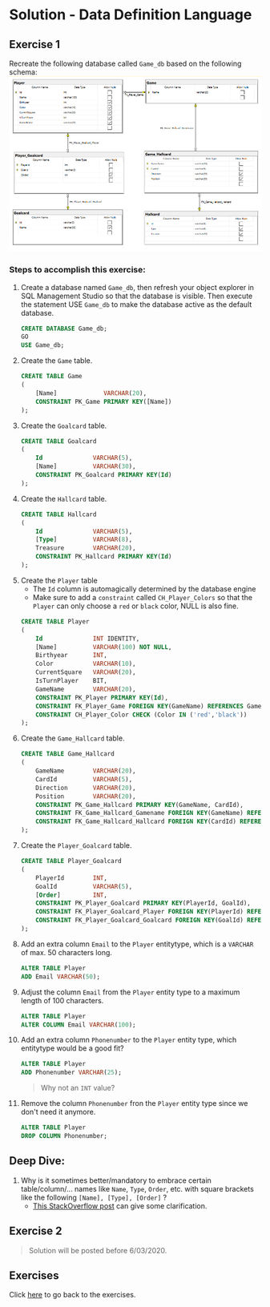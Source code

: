 # Solution - Data Definition Language

## Exercise 1
Recreate the following database called `Game_db` based on the following schema:
![img](../images/diagram-exercise-gamedb.png)

### Steps to accomplish this exercise:
1. Create a database named `Game_db`, then refresh your object explorer in SQL Management Studio so that the database is visible. Then execute the statement USE `Game_db` to make the database active as the default database.
    ```sql
    CREATE DATABASE Game_db;
    GO
    USE Game_db;
    ```
2. Create the `Game` table.
    ```sql
    CREATE TABLE Game
    (
        [Name]             VARCHAR(20),
        CONSTRAINT PK_Game PRIMARY KEY([Name])
    );
    ```
3. Create the `Goalcard` table.
    ```sql
    CREATE TABLE Goalcard​
    (
        Id              VARCHAR(5),
        [Name]          VARCHAR(30),
        CONSTRAINT PK_Goalcard PRIMARY KEY(Id)
    );
    ```
4. Create the `Hallcard` table.
    ```sql
    CREATE TABLE Hallcard
    (
        Id              VARCHAR(5),
        [Type]          VARCHAR(8),
        Treasure        VARCHAR(20),
        CONSTRAINT PK_Hallcard PRIMARY KEY(Id)
    );
    ```
5. Create the `Player` table
    - The `Id` column is automagically determined by the database engine
    -  Make sure to add a `constraint` called `CH_Player_Colors` so that the `Player` can only choose a `red` or `black` color, NULL is also fine.
    ```sql
    CREATE TABLE Player
    (
        Id      	    INT IDENTITY,
        [Name]          VARCHAR(100) NOT NULL,
        Birthyear       INT,
        Color           VARCHAR(10),
        CurrentSquare   VARCHAR(20),
        IsTurnPlayer    BIT,
        GameName        VARCHAR(20),
        CONSTRAINT PK_Player PRIMARY KEY(Id),
        CONSTRAINT FK_Player_Game FOREIGN KEY(GameName) REFERENCES Game([Name]),
        CONSTRAINT CH_Player_Color CHECK (Color IN ('red','black'))
    );
    ```
6. Create the `Game_Hallcard` table.
    ```sql
    CREATE TABLE Game_Hallcard
    (
        GameName	    VARCHAR(20),
        CardId          VARCHAR(5),
        Direction       VARCHAR(20),
        Position        VARCHAR(20),
        CONSTRAINT PK_Game_Hallcard PRIMARY KEY(GameName, CardId),
        CONSTRAINT FK_Game_Hallcard_Gamename FOREIGN KEY(GameName) REFERENCES Game([Name]),
        CONSTRAINT FK_Game_Hallcard_Hallcard FOREIGN KEY(CardId) REFERENCES Hallcard(Id)
    );
    ```
7. Create the `Player_Goalcard` table.
    ```sql
    CREATE TABLE Player_Goalcard​
    (
        PlayerId        INT,
        GoalId          VARCHAR(5),
        [Order]         INT,
        CONSTRAINT PK_Player_Goalcard PRIMARY KEY(PlayerId, GoalId),
        CONSTRAINT FK_Player_Goalcard_Player FOREIGN KEY(PlayerId) REFERENCES Player(Id),
        CONSTRAINT FK_Player_Goalcard_Goalcard FOREIGN KEY(GoalId) REFERENCES Goalcard(Id)
    );
    ```
8. Add an extra column `Email` to the `Player` entitytype, which is a `VARCHAR` of max. 50 characters long.
    ```sql
    ALTER TABLE Player
    ADD Email VARCHAR(50);
    ```
9. Adjust the column `Email` from the `Player` entity type to a maximum length of 100 characters.
    ```sql
    ALTER TABLE Player
    ALTER COLUMN Email VARCHAR(100);
    ```
10. Add an extra column `Phonenumber` to the `Player` entity type, which entitytype would be a good fit?
    ```sql
    ALTER TABLE Player
    ADD Phonenumber VARCHAR(25);
    ```
    > Why not an `INT` value? 
11. Remove the column `Phonenumber` fron the `Player` entity type since we don't need it anymore.
    ```sql
    ALTER TABLE Player
    DROP COLUMN Phonenumber;
    ```

## Deep Dive:
1. Why is it sometimes better/mandatory to embrace certain table/column/... names like `Name`, `Type`, `Order`, etc. with square brackets like the following `[Name], [Type], [Order]` ?
    - [This StackOverflow post](https://stackoverflow.com/questions/3551284/sql-serverwhat-do-brackets-mean-around-column-name) can give some clarification.

## Exercise 2
> Solution will be posted before 6/03/2020.

## Exercises
Click [here](../ddl.md) to go back to the exercises.